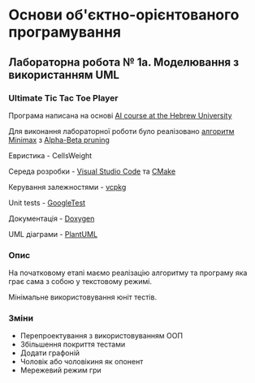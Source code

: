 # Основи об'єктно-орієнтованого програмування

## Лабораторна робота № 1a. Моделювання з використанням UML

### Ultimate Tic Tac Toe Player

Програма написана на основі [AI course at the Hebrew University](https://eranamar.herokuapp.com/uttt.html)

Для виконання лабораторної роботи було реалізовано [алгоритм Minimax](https://en.wikipedia.org/wiki/Minimax) з [Alpha-Beta pruning](https://en.wikipedia.org/wiki/Alpha%E2%80%93beta_pruning)

Евристика - CellsWeight

Середа розробки - [Visual Studio Code](https://code.visualstudio.com/) та [CMake](https://cmake.org/)

Керування залежностями - [vcpkg](https://vcpkg.io/en/index.html)

Unit tests - [GoogleTest](https://google.github.io/googletest/)

Документація - [Doxygen](https://www.doxygen.nl/index.html)

UML діаграми - [PlantUML](https://plantuml.com/)

### Опис

На початковому етапі маємо реалізацію алгоритму та програму яка грає сама з собою у текстовому режимі.

Мінімальне використовування юніт тестів.

### Зміни

* Перепроектування з використовуванням ООП
* Збільшення покриття тестами
* Додати графоній
* Чоловік або чоловікиня як опонент
* Мережевий режим гри

